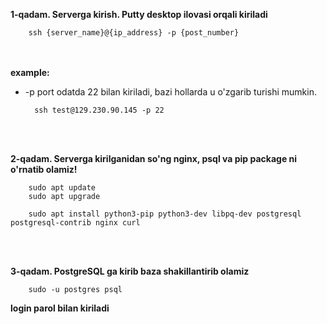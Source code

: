**1-qadam. Serverga kirish. Putty desktop ilovasi orqali kiriladi**

        ssh {server_name}@{ip_address} -p {post_number}
<br><br>
**example:**
<br>
- -p port odatda 22 bilan kiriladi, bazi hollarda u o'zgarib turishi mumkin.

        ssh test@129.230.90.145 -p 22

<br><br>

**2-qadam. Serverga kirilganidan so'ng nginx, psql va pip package ni o'rnatib olamiz!**

        sudo apt update
        sudo apt upgrade

        sudo apt install python3-pip python3-dev libpq-dev postgresql postgresql-contrib nginx curl
<br><br>

**3-qadam. PostgreSQL ga kirib baza shakillantirib olamiz**

        sudo -u postgres psql

**login parol bilan kiriladi** 

